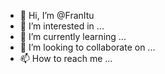 - 👋 Hi, I’m @FranItu
- 👀 I’m interested in ...
- 🌱 I’m currently learning ...
- 💞️ I’m looking to collaborate on ...
- 📫 How to reach me ...

<!---
FranItu/FranItu is a ✨ special ✨ repository because its `README.md` (this file) appears on your GitHub profile.
You can click the Preview link to take a look at your changes.
--->
